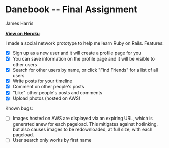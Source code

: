 # Danebook -- Final Assignment

James Harris

**[View on Heroku](http://jamesharris-danebook.herokuapp.com/)**

I made a social network prototype to help me learn Ruby on Rails. Features:

- [x] Sign up as a new user and it will create a profile page for you
- [x] You can save information on the profile page and it will be visible to other users
- [x] Search for other users by name, or click "Find Friends" for a list of all users
- [x] Write posts for your timeline
- [x] Comment on other people's posts
- [x] "Like" other people's posts and comments
- [x] Upload photos (hosted on AWS)

Known bugs:

- [ ] Images hosted on AWS are displayed via an expiring URL, which is generated anew for each pageload. This mitigates against hotlinking, but also causes images to be redownloaded, at full size, with each pageload.
- [ ] User search only works by first name
